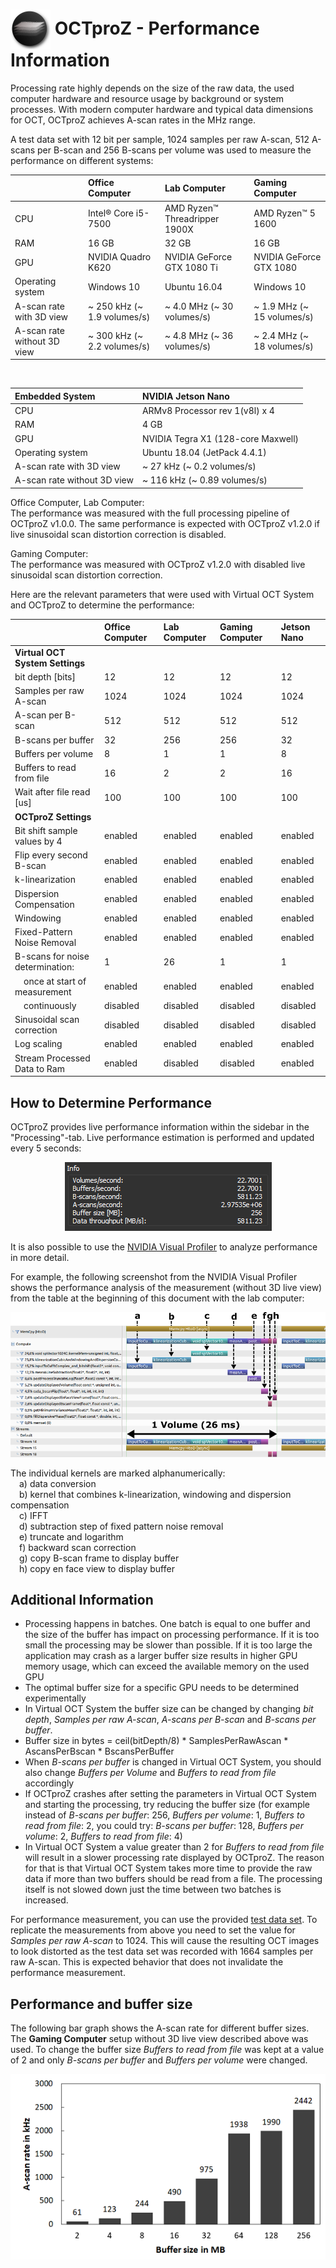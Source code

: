  # <img style="vertical-align:middle" img src="images/octproz_icon.png" width="64"> OCTproZ - Performance Information

Processing rate highly depends on the size of the raw data, the used computer hardware and resource usage by background or system processes. With modern computer hardware and typical data dimensions for OCT, OCTproZ achieves A-scan rates in the MHz range.

A test data set with 12 bit per sample, 1024 samples per raw A-scan, 512 A-scans per B-scan and 256 B-scans per volume was used to measure the performance on different systems:

| |**Office Computer**|**Lab Computer**|**Gaming Computer**|
|:-----|:-----|:-----|:-----|
|CPU|Intel® Core i5-7500|AMD Ryzen™ Threadripper 1900X|AMD Ryzen™ 5 1600|
|RAM|16 GB|32 GB|16 GB|
|GPU|NVIDIA Quadro K620|NVIDIA GeForce GTX 1080 Ti| NVIDIA GeForce GTX 1080
|Operating system|Windows 10|Ubuntu 16.04| Windows 10|
|A-scan rate with 3D view| ~ 250 kHz (~ 1.9 volumes/s)|~ 4.0 MHz (~ 30 volumes/s)|~ 1.9 MHz (~ 15 volumes/s)|
|A-scan rate without 3D view| ~ 300 kHz (~ 2.2 volumes/s)|~ 4.8 MHz (~ 36 volumes/s)|~ 2.4 MHz (~ 18 volumes/s)|

<br>

| Embedded System |**NVIDIA Jetson Nano**|
|:-----|:-----|
|CPU|ARMv8 Processor rev 1(v8l) x 4|
|RAM|4 GB|
|GPU|NVIDIA Tegra X1 (128-core Maxwell)|
|Operating system|Ubuntu 18.04 (JetPack 4.4.1)|
|A-scan rate with 3D view| ~ 27 kHz (~ 0.2 volumes/s)|
|A-scan rate without 3D view| ~ 116 kHz (~ 0.89 volumes/s)|

Office Computer, Lab Computer: <br>
The performance was measured with the full processing pipeline of OCTproZ v1.0.0. The same performance is expected with OCTproZ v1.2.0 if live sinusoidal scan distortion correction is disabled.

Gaming Computer:<br>
The performance was measured with OCTproZ v1.2.0 with disabled live sinusoidal scan distortion correction.

Here are the relevant parameters that were used with Virtual OCT System and OCTproZ to determine the performance:

| |**Office Computer**|**Lab Computer**|**Gaming Computer**|**Jetson Nano**|
|:-----|:-----|:-----|:-----|:-----|
|**Virtual OCT System Settings**| | | |
|bit depth [bits]|12|12|12|12|
|Samples per raw A-scan|1024|1024|1024|1024|
|A-scan per B-scan|512|512|512|512|
|B-scans per buffer|32|256|256|32|
|Buffers per volume|8|1|1|8|
|Buffers to read from file|16|2|2|16|
|Wait after file read [us]|100|100|100|100|
|**OCTproZ Settings**| | | | |
|Bit shift sample values by 4|enabled|enabled|enabled|enabled|
|Flip every second B-scan|enabled|enabled|enabled|enabled|
|k-linearization|enabled|enabled|enabled|enabled|
|Dispersion Compensation|enabled|enabled|enabled|enabled|
|Windowing|enabled|enabled|enabled|enabled|
|Fixed-Pattern Noise Removal|enabled|enabled|enabled|enabled|
|B-scans for noise determination:|1|26|1|1|
|&emsp;once at start of measurement|enabled|enabled|enabled|enabled|
|&emsp;continuously|disabled|disabled|disabled|disabled|
|Sinusoidal scan correction|disabled|disabled|disabled|disabled|
|Log scaling|enabled|enabled|enabled|enabled|
|Stream Processed Data to Ram|enabled|disabled|disabled|enabled|



How to Determine Performance
--------
 OCTproZ provides live performance information within the sidebar in the "Processing"-tab. Live performance estimation is performed and updated every 5 seconds:
<p align="center">
  <img src="images/performance_sidebar.png" >
</p>

 It is also possible to use the [NVIDIA Visual Profiler](https://developer.nvidia.com/nvidia-visual-profiler) to analyze performance in more detail.

 For example, the following screenshot from the NVIDIA Visual Profiler shows the performance analysis of the measurement (without 3D live view) from the table at the beginning of this document with the lab computer:

 <p align="center">
  <img src="images/visualprofilerLabPC.png" >
</p>

The individual kernels are marked alphanumerically: <br>
&emsp;a) data conversion <br>
&emsp;b) kernel that combines k-linearization, windowing and dispersion compensation<br>
&emsp;c) IFFT<br>
&emsp;d) subtraction step of fixed pattern noise removal<br>
&emsp;e) truncate and logarithm<br>
&emsp;f) backward scan correction<br>
&emsp;g) copy B-scan frame to display buffer<br> 
&emsp;h) copy en face view to display buffer<br>


Additional Information
--------
- Processing happens in batches. One batch is equal to one buffer and the size of the buffer has impact on processing performance. If it is too small the processing may be slower than possible. If it is too large the application may crash as a larger buffer size results in higher GPU memory usage, which can exceed the available memory on the used GPU 
- The optimal buffer size for a specific GPU needs to be determined experimentally 
- In Virtual OCT System the buffer size can be changed by changing _bit depth_, _Samples per raw A-scan_, _A-scans per B-scan_ and _B-scans per buffer_.
- Buffer size in bytes = 	ceil(bitDepth/8) * SamplesPerRawAscan * AscansPerBscan * BscansPerBuffer
- When _B-scans per buffer_ is changed in Virtual OCT System, you should also change _Buffers per Volume_ and _Buffers to read from file_ accordingly 
- If OCTproZ crashes after setting the parameters in Virtual OCT System and starting the processing, try reducing the buffer size (for example instead of _B-scans per buffer_: 256, _Buffers per volume_: 1, _Buffers to read from file_: 2, you could try: _B-scans per buffer_: 128, _Buffers per volume_: 2, _Buffers to read from file_: 4)
- In Virtual OCT System a value greater than 2 for _Buffers to read from file_ will result in a slower processing rate displayed by OCTproZ. The reason for that is that Virtual OCT System takes more time to provide the raw data if more than two buffers should be read from a file. The processing itself is not slowed down just the time between two batches is increased. 

For performance measurement, you can use the provided [test data set](https://figshare.com/articles/SSOCT_test_dataset_for_OCTproZ/12356705). To replicate the measurements from above you need to set the value for _Samples per raw A-scan_ to 1024. This will cause the resulting OCT images to look distorted as the test data set was recorded with 1664 samples per raw A-scan. This is expected behavior that does not invalidate the performance measurement.


Performance and buffer size
--------
The following bar graph shows the A-scan rate for different buffer sizes. The __Gaming Computer__ setup without 3D live view described above was used.
To change the buffer size _Buffers to read from file_ was kept at a value of 2 and only _B-scans per buffer_ and  _Buffers per volume_ were changed. 

 <p align="center">
  <img src="images/gamingPCbufferSizePerformance.png" >
</p>